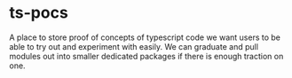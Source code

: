 # ts-pocs
A place to store proof of concepts of typescript code we want users to be able to try out and experiment with easily. We can graduate and pull modules out into smaller dedicated packages if there is enough traction on one.

